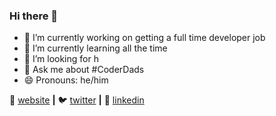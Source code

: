 ### Hi there 👋



- 🔭 I’m currently working on getting a full time developer job
- 🌱 I’m currently learning all the time 
- 🤔 I’m looking for h
- 💬 Ask me about #CoderDads 
- 😄 Pronouns: he/him



🏡 [website][website] **|** 
🐦 [twitter][twitter] **|** 
👔 [linkedin][linkedin]

[website]: https://emmettnaughton.com
[twitter]: https://twitter.com/emmettnaughton
[linkedin]: https://www.linkedin.com/in/emmett-naughton/
